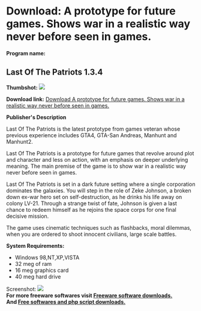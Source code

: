 # Download: A prototype for future games. Shows war in a realistic way never before seen in games.

**Program name:**

## Last Of The Patriots 1.3.4

  
**Thumbshot:** ![](http://www.freewarefiles.com/screenshot/lotp134_md.jpg)   
  
**Download link:** [Download A prototype for future games. Shows war in a realistic way never before seen in games.](http://freesoftwares.boysofts.com/Last-Of-The-Patriots_program_38467.html)  
  


**Publisher's Description**  
  


Last Of The Patriots is the latest prototype from games veteran whose previous experience includes GTA4, GTA-San Andreas, Manhunt and Manhunt2. 

Last Of The Patriots is a prototype for future games that revolve around plot and character and less on action, with an emphasis on deeper underlying meaning. The main premise of the game is to show war in a realistic way never before seen in games. 

Last Of The Patriots is set in a dark future setting where a single corporation dominates the galaxies. You will step in the role of Zeke Johnson, a broken down ex-war hero set on self-destruction, as he drinks his life away on colony LV-21. Through a strange twist of fate, Johnson is given a last chance to redeem himself as he rejoins the space corps for one final decisive mission. 

The game uses cinematic techniques such as flashbacks, moral dilemmas, when you are ordered to shoot innocent civilians, large scale battles.

**System Requirements:**

  * Windows 98,NT,XP,VISTA 
  * 32 meg of ram 
  * 16 meg graphics card 
  * 40 meg hard drive 

  
  
Screenshot: ![](http://www.freewarefiles.com/screenshot/lotp134.jpg)   
**For more freeware softwares visit [Freeware software downloads.](http://freesoftwares.boysofts.com/)**   
**And [Free softwares and php script downloads.](http://www.boysofts.com/)**
